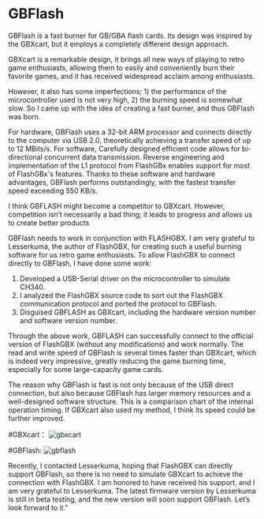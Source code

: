 # GBFlash
GBFlash is a fast burner for GB/GBA flash cards.  Its design was inspired by the GBXcart, but it employs a completely different design approach.

GBXcart is a remarkable design, it brings all new ways of playing to retro game enthusiasts, allowing them to easily and conveniently burn their
favorite games, and it has received widespread acclaim among enthusiasts.

However, it also has some imperfections; 1) the performance of the microcontroller used is not very high, 2) the burning speed is somewhat slow.
So I came up with the idea of creating a fast burner, and thus GBFlash was born.

For hardware, GBFlash uses a 32-bit ARM processor and connects directly to the computer via USB 2.0, theoretically achieving a transfer speed of up to 12 MBits/s. 
For software, Carefully designed efficient code allows for bi-directional concurrent data transmission. Reverse engineering and implementation of the L1 protocol from FlashGBx enables support for most of FlashGBx's features. 
Thanks to these software and hardware advantages, GBFlash performs outstandingly, with the fastest transfer speed exceeding 550 KB/s.

I think GBFLASH might become a competitor to GBXcart. However, competition isn’t necessarily a bad thing; it leads to progress and allows us to create better products

GBFlash needs to work in conjunction with FLASHGBX. I am very grateful to Lesserkuma, the author of FlashGBX, for creating such a useful burning software for us retro game enthusiasts. 
To allow FlashGBX to connect directly to GBFlash, I have done some work:
1. Developed a USB-Serial driver on the microcontroller to simulate CH340.
2. I analyzed the FlashGBX source code to sort out the FlashGBX communication protocol and ported the protocol to GBFlash.
3. Disguised GBFLASH as GBXcart, including the hardware version number and software version number.

Through the above work, GBFLASH can successfully connect to the official version of FlashGBX (without any modifications) and work normally. The read and write speed of GBFlash is several times faster than GBXcart, which is indeed very impressive, greatly reducing the game burning time, especially for some large-capacity game cards.

The reason why GBFlash is fast is not only because of the USB direct connection, but also because GBFlash has larger memory resources and a well-designed software structure.
This is a comparison chart of the internal operation timing. If GBXcart also used my method, I think its speed could be further improved.

#GBXcart：
![gbxcart](https://github.com/simonkwng/GBFlash/assets/16648497/7195967a-48f3-4e8c-8111-255c62b8555e)

#GBFlash:
![gbflash](https://github.com/simonkwng/GBFlash/assets/16648497/f9d11f63-f0d5-4827-8db4-6da51df33229)

Recently, I contacted Lesserkuma, hoping that FlashGBX can directly support GBFlash, so there is no need to simulate GBXcart to achieve the connection with FlashGBX. I am honored to have received his support, and I am very grateful to Lesserkuma. The latest firmware version by Lesserkuma is still in beta testing, and the new version will soon support GBFlash. Let’s look forward to it."

